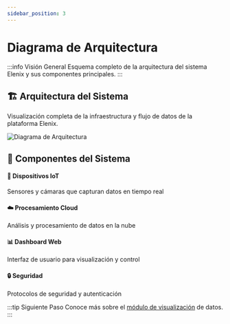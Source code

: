 ```yaml
---
sidebar_position: 3
---
```


# Diagrama de Arquitectura

:::info Visión General
Esquema completo de la arquitectura del sistema Elenix y sus componentes principales.
:::

<div className="hero-banner">
  <div className="hero-content">
    <h2>🏗️ Arquitectura del Sistema</h2>
    <p>Visualización completa de la infraestructura y flujo de datos de la plataforma Elenix.</p>
  </div>
</div>

<div className="doc-image-container">
  <img src={require('./img/diagrama.jpg').default} alt="Diagrama de Arquitectura" className="doc-image doc-image-large" />
</div>

## 🔧 Componentes del Sistema

<div className="feature-grid">
  <div className="feature-card">
    <h4>📡 Dispositivos IoT</h4>
    <p>Sensores y cámaras que capturan datos en tiempo real</p>
  </div>
  <div className="feature-card">
    <h4>☁️ Procesamiento Cloud</h4>
    <p>Análisis y procesamiento de datos en la nube</p>
  </div>
  <div className="feature-card">
    <h4>📊 Dashboard Web</h4>
    <p>Interfaz de usuario para visualización y control</p>
  </div>
  <div className="feature-card">
    <h4>🔒 Seguridad</h4>
    <p>Protocolos de seguridad y autenticación</p>
  </div>
</div>

:::tip Siguiente Paso
Conoce más sobre el [módulo de visualización](./módulo-de-visualización-de-datos.md) de datos.
:::
